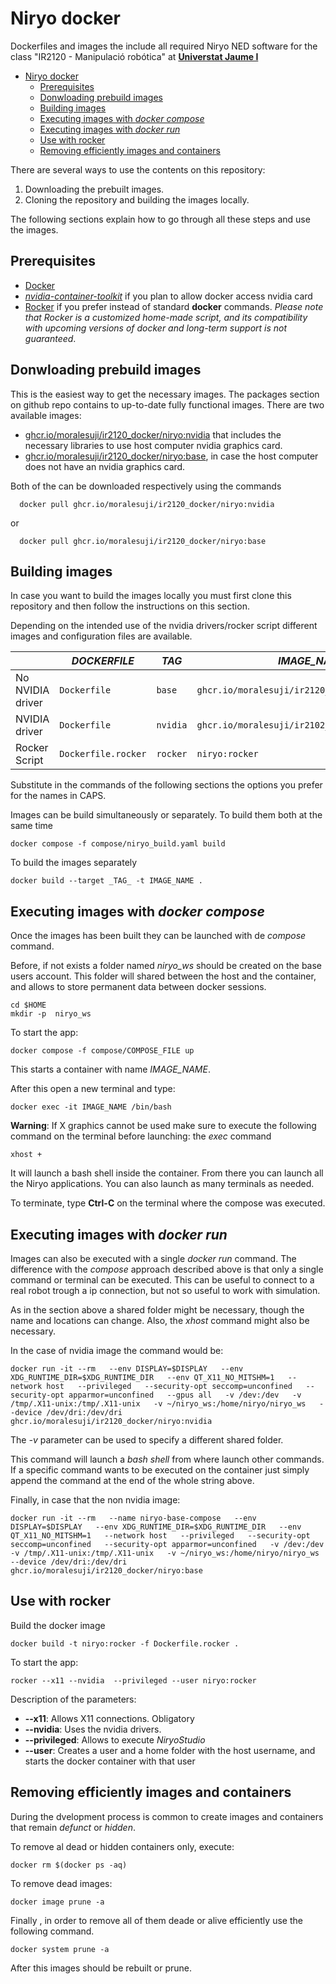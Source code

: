 # Niryo docker
Dockerfiles and images the include all required Niryo NED software for the class "IR2120 - Manipulació robótica" at [**Universtat Jaume I**](https://www.uji.es)

- [Niryo docker](#niryo-docker)
  - [Prerequisites](#prerequisites)
  - [Donwloading prebuild images](#donwloading-prebuild-images)
  - [Building images](#building-images)
  - [Executing images with _docker compose_](#executing-images-with-docker-compose)
  - [Executing images with _docker run_](#executing-images-with-docker-run)
  - [Use with rocker](#use-with-rocker)
  - [Removing efficiently images and containers](#removing-efficiently-images-and-containers)

There are several ways to use the contents on this repository:

1. Downloading the prebuilt images.
2. Cloning the repository and building the images locally. 

The following sections explain how to go through all these steps and use the images. 

## Prerequisites
- [Docker](https://docs.docker.com/engine/install/ubuntu/)
- [_nvidia-container-toolkit_](https://docs.nvidia.com/datacenter/cloud-native/container-toolkit/latest/install-guide.html) if you plan to allow docker access nvidia card
- [Rocker](https://github.com/osrf/rocker) if you prefer instead of standard **docker** commands. _Please note that Rocker is a customized home-made script, and its compatibility with upcoming versions of docker and long-term support is not guaranteed_.

## Donwloading prebuild images
This is the easiest way to get the necessary images. The packages section on github repo contains to up-to-date fully functional images. There are two available images:

- [ghcr.io/moralesuji/ir2120_docker/niryo:nvidia](https://github.com/moralesUJI/IR2120_docker/pkgs/container/ir2120_docker%2Fniryo) that includes the necessary libraries to use host computer nvidia graphics card. 
- [ghcr.io/moralesuji/ir2120_docker/niryo:base](https://github.com/moralesUJI/IR2120_docker/pkgs/container/ir2120_docker%2Fniryo/488081437?tag=base), in case the host computer does not have an nvidia graphics card.

Both of the can be downloaded respectively using the commands
```
  docker pull ghcr.io/moralesuji/ir2120_docker/niryo:nvidia
```
or 
```
  docker pull ghcr.io/moralesuji/ir2120_docker/niryo:base
```


## Building images

In case you want to build the images locally you must first clone this repository and then follow the instructions on this section. 

Depending on the intended use of the nvidia drivers/rocker script different images and configuration files are available.

| | _DOCKERFILE_ | _TAG_ | _IMAGE_NAME_ | _COMPOSE_FILE_ |
| --- | --- | --- | --- | --- | 
| No NVIDIA driver | `Dockerfile` | `base` | `ghcr.io/moralesuji/ir2120_docker/niryo:base`|  `niryo_base.yaml` |
| NVIDIA driver | `Dockerfile` | `nvidia` | `ghcr.io/moralesuji/ir2102_docker/niryo:nvidia` | `niryo_nvidia.yaml` |
| Rocker Script | `Dockerfile.rocker`| `rocker` | `niryo:rocker`

Substitute in the commands of the following sections the options you prefer for the names in CAPS.

Images can be build simultaneously or separately. To build them both at the same time 
```
docker compose -f compose/niryo_build.yaml build
```
To build the images separately 

```
docker build --target _TAG_ -t IMAGE_NAME .
```

## Executing images with _docker compose_
Once the images has been built they can be launched with de _compose_ command.

Before, if not exists a folder named _niryo_ws_ should be created on the base users account. This folder will shared between the host and the container, and allows to store permanent data between docker sessions.

```
cd $HOME
mkdir -p  niryo_ws
```

To start the app:
```
docker compose -f compose/COMPOSE_FILE up
```
This starts a container with name _IMAGE_NAME_. 

After this open a new terminal and type: 
```
docker exec -it IMAGE_NAME /bin/bash
```

__Warning__: If X graphics cannot be used make sure to execute the following command on the terminal before launching: the _exec_ command

```
xhost +
``` 

It will launch  a bash shell inside the container. From there you can launch all the Niryo applications. You can also launch as many terminals as needed. 

To terminate, type **Ctrl-C** on the terminal where the compose was executed. 

## Executing images with _docker run_
Images can also be executed with a single _docker run_ command. The difference with the _compose_ approach described above is that only a single command or terminal can be executed. This can be useful to connect to a real robot trough a ip connection, but not so useful to work with simulation.

As in the section above a shared folder might be necessary, though the name and locations can change. Also, the _xhost_ command might also be necessary. 

In the case of nvidia image the command would be: 

```
docker run -it --rm   --env DISPLAY=$DISPLAY   --env XDG_RUNTIME_DIR=$XDG_RUNTIME_DIR   --env QT_X11_NO_MITSHM=1   --network host   --privileged   --security-opt seccomp=unconfined   --security-opt apparmor=unconfined   --gpus all   -v /dev:/dev   -v /tmp/.X11-unix:/tmp/.X11-unix   -v ~/niryo_ws:/home/niryo/niryo_ws   --device /dev/dri:/dev/dri   ghcr.io/moralesuji/ir2120_docker/niryo:nvidia
```
The _-v_ parameter can be used to specify a different shared folder. 

This command will launch a _bash shell_ from where launch other commands. If a specific command wants to be executed on the container just simply append the command at the end of the whole string above.

Finally, in case that the non nvidia image:
```
docker run -it --rm   --name niryo-base-compose   --env DISPLAY=$DISPLAY   --env XDG_RUNTIME_DIR=$XDG_RUNTIME_DIR   --env QT_X11_NO_MITSHM=1   --network host   --privileged   --security-opt seccomp=unconfined   --security-opt apparmor=unconfined   -v /dev:/dev   -v /tmp/.X11-unix:/tmp/.X11-unix   -v ~/niryo_ws:/home/niryo/niryo_ws   --device /dev/dri:/dev/dri   ghcr.io/moralesuji/ir2120_docker/niryo:base 
```

## Use with rocker
 Build the docker image
```
docker build -t niryo:rocker -f Dockerfile.rocker .
```
To start the app:
```
rocker --x11 --nvidia  --privileged --user niryo:rocker
```
Description of the parameters: 
* **--x11**: Allows X11 connections. Obligatory
* **--nvidia**: Uses the nvidia drivers.
* **--privileged**: Allows to execute _NiryoStudio_
* **--user**: Creates a user and a home folder with the host username, and starts the docker container with that user

## Removing efficiently images and containers
During the dvelopment process is common to create images and containers that remain _defunct_ or _hidden_. 

To remove al dead or hidden containers only, execute:

```
docker rm $(docker ps -aq)
```

To remove dead images: 
```
docker image prune -a
``` 


Finally , in order to remove all of them deade or alive efficiently use the following command.

```
docker system prune -a
```

After this images should be rebuilt or prune. 


